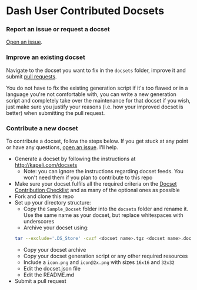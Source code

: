 Dash User Contributed Docsets
=======================

### Report an issue or request a docset
[Open an issue](https://github.com/Kapeli/Dash-User-Contributions/issues).

### Improve an existing docset

Navigate to the docset you want to fix in the `docsets` folder, improve it and submit [pull requests](https://github.com/Kapeli/Dash-User-Contributions/pulls).

You do not have to fix the existing generation script if it's too flawed or in a language you're not comfortable with, you can write a new generation script and completely take over the maintenance for that docset if you wish, just make sure you justify your reasons (i.e. how your improved docset is better) when submitting the pull request.

### Contribute a new docset

To contribute a docset, follow the steps below. If you get stuck at any point or have any questions, [open an issue](https://github.com/Kapeli/Dash-User-Contributions/issues). I'll help.

* Generate a docset by following the instructions at http://kapeli.com/docsets
    * Note: you can ignore the instructions regarding docset feeds. You won't need them if you plan to contribute to this repo
* Make sure your docset fulfils all the required criteria on the [Docset Contribution Checklist](https://github.com/Kapeli/Dash-User-Contributions/wiki/Docset-Contribution-Checklist) and as many of the optional ones as possible
* Fork and clone this repo
* Set up your directory structure:
  * Copy the `Sample_Docset` folder into the `docsets` folder and rename it. Use the same name as your docset, but replace whitespaces with underscores
  * Archive your docset using:
  ```bash
  tar --exclude='.DS_Store' -cvzf <docset name>.tgz <docset name>.docset
  ```
  * Copy your docset archive
  * Copy your docset generation script or any other required resources
  * Include a `icon.png` and `icon@2x.png` with sizes `16x16` and `32x32`
  * Edit the docset.json file
  * Edit the README.md
* Submit a pull request
